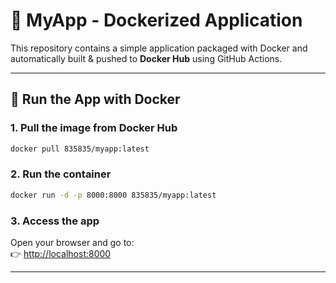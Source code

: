 # 🐳 MyApp - Dockerized Application

This repository contains a simple application packaged with Docker and automatically built & pushed to **Docker Hub** using GitHub Actions.

---

## 🚀 Run the App with Docker

### 1. Pull the image from Docker Hub
```bash
docker pull 835835/myapp:latest
```

### 2. Run the container
```bash
docker run -d -p 8000:8000 835835/myapp:latest
```

### 3. Access the app
Open your browser and go to:  
👉 [http://localhost:8000](http://localhost:8000)

---